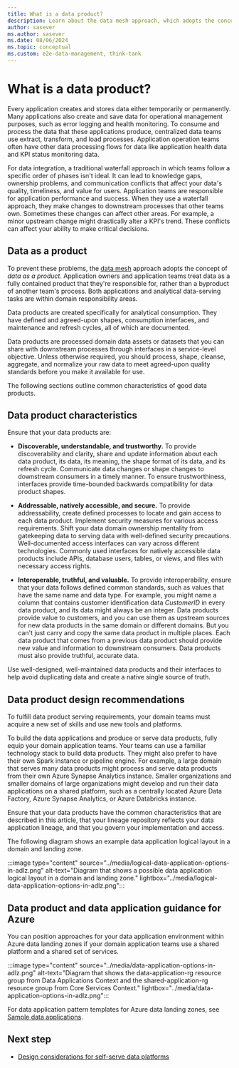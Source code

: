 ```yaml
---
title: What is a data product?
description: Learn about the data mesh approach, which adopts the concept of data as a product. Learn how to create effective data products and use them in your design.
author: sasever
ms.author: sasever
ms.date: 08/06/2024
ms.topic: conceptual
ms.custom: e2e-data-management, think-tank
---
```


# What is a data product?

Every application creates and stores data either temporarily or permanently. Many applications also create and save data for operational management purposes, such as error logging and health monitoring. To consume and process the data that these applications produce, centralized data teams use extract, transform, and load processes. Application operation teams often have other data processing flows for data like application health data and KPI status monitoring data.

For data integration, a traditional waterfall approach in which teams follow a specific order of phases isn't ideal. It can lead to knowledge gaps, ownership problems, and communication conflicts that affect your data's quality, timeliness, and value for users. Application teams are responsible for application performance and success. When they use a waterfall approach, they make changes to downstream processes that other teams own. Sometimes these changes can affect other areas. For example, a minor upstream change might drastically alter a KPI's trend. These conflicts can affect your ability to make critical decisions.

## Data as a product

To prevent these problems, the [data mesh](./what-is-data-mesh.md) approach adopts the concept of *data as a product*. Application owners and application teams treat data as a fully contained product that they're responsible for, rather than a byproduct of another team's process. Both applications and analytical data-serving tasks are within domain responsibility areas.

Data products are created specifically for analytical consumption. They have defined and agreed-upon shapes, consumption interfaces, and maintenance and refresh cycles, all of which are documented.

Data products are processed domain data assets or datasets that you can share with downstream processes through interfaces in a service-level objective. Unless otherwise required, you should process, shape, cleanse, aggregate, and normalize your raw data to meet agreed-upon quality standards before you make it available for use.

The following sections outline common characteristics of good data products.

## Data product characteristics

Ensure that your data products are:

- **Discoverable, understandable, and trustworthy.** To provide discoverability and clarity, share and update information about each data product, its data, its meaning, the shape format of its data, and its refresh cycle. Communicate data changes or shape changes to downstream consumers in a timely manner. To ensure trustworthiness, interfaces provide time-bounded backwards compatibility for data product shapes.

- **Addressable, natively accessible, and secure.** To provide addressability, create defined processes to locate and gain access to each data product. Implement security measures for various access requirements. Shift your data domain ownership mentality from gatekeeping data to serving data with well-defined security precautions. Well-documented access interfaces can vary across different technologies. Commonly used interfaces for natively accessible data products include APIs, database users, tables, or views, and files with necessary access rights.

- **Interoperable, truthful, and valuable.** To provide interoperability, ensure that your data follows defined common standards, such as values that have the same name and data type. For example, you might name a column that contains customer identification data *CustomerID* in every data product, and its data might always be an integer. Data products provide value to customers, and you can use them as upstream sources for new data products in the same domain or different domains. But you can't just carry and copy the same data product in multiple places. Each data product that comes from a previous data product should provide new value and information to downstream consumers. Data products must also provide truthful, accurate data.

Use well-designed, well-maintained data products and their interfaces to help avoid duplicating data and create a native single source of truth.

## Data product design recommendations

To fulfill data product serving requirements, your domain teams must acquire a new set of skills and use new tools and platforms.

To build the data applications and produce or serve data products, fully equip your domain application teams. Your teams can use a familiar technology stack to build data products. They might also prefer to have their own Spark instance or pipeline engine. For example, a large domain that serves many data products might process and serve data products from their own Azure Synapse Analytics instance. Smaller organizations and smaller domains of large organizations might develop and run their data applications on a shared platform, such as a centrally located Azure Data Factory, Azure Synapse Analytics, or Azure Databricks instance.

Ensure that your data products have the common characteristics that are described in this article, that your lineage repository reflects your data application lineage, and that you govern your implementation and access.

The following diagram shows an example data application logical layout in a domain and landing zone.

:::image type="content" source="../media/logical-data-application-options-in-adlz.png" alt-text="Diagram that shows a possible data application logical layout in a domain and landing zone." lightbox="../media/logical-data-application-options-in-adlz.png":::

## Data product and data application guidance for Azure

You can position approaches for your data application environment within Azure data landing zones if your domain application teams use a shared platform and a shared set of services.

:::image type="content" source="../media/data-application-options-in-adlz.png" alt-text="Diagram that shows the data-application-rg resource group from Data Applications Context and the shared-application-rg resource group from Core Services Context." lightbox="../media/data-application-options-in-adlz.png":::

For data application pattern templates for Azure data landing zones, see [Sample data applications](../../data-management/architectures/data-landing-zone-data-products.md#sample-data-applications).

## Next step

- [Design considerations for self-serve data platforms](self-serve-data-platforms.md)

